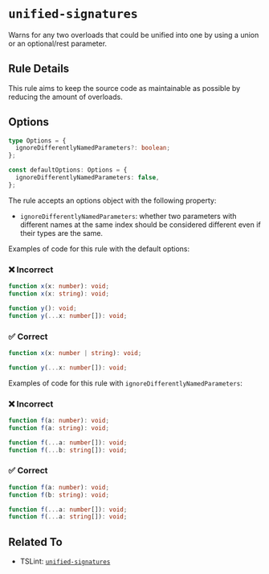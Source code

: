 # `unified-signatures`

Warns for any two overloads that could be unified into one by using a union or an optional/rest parameter.

## Rule Details

This rule aims to keep the source code as maintainable as possible by reducing the amount of overloads.

## Options

```ts
type Options = {
  ignoreDifferentlyNamedParameters?: boolean;
};

const defaultOptions: Options = {
  ignoreDifferentlyNamedParameters: false,
};
```

The rule accepts an options object with the following property:

- `ignoreDifferentlyNamedParameters`: whether two parameters with different names at the same index should be considered different even if their types are the same.

Examples of code for this rule with the default options:

<!--tabs-->

### ❌ Incorrect

```ts
function x(x: number): void;
function x(x: string): void;
```

```ts
function y(): void;
function y(...x: number[]): void;
```

### ✅ Correct

```ts
function x(x: number | string): void;
```

```ts
function y(...x: number[]): void;
```

Examples of code for this rule with `ignoreDifferentlyNamedParameters`:

<!--tabs-->

### ❌ Incorrect

```ts
function f(a: number): void;
function f(a: string): void;
```

```ts
function f(...a: number[]): void;
function f(...b: string[]): void;
```

### ✅ Correct

```ts
function f(a: number): void;
function f(b: string): void;
```

```ts
function f(...a: number[]): void;
function f(...a: string[]): void;
```

## Related To

- TSLint: [`unified-signatures`](https://palantir.github.io/tslint/rules/unified-signatures/)
